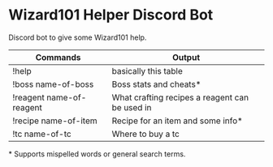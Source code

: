 # Wizard101 Helper Discord Bot
Discord bot to give some Wizard101 help.

Commands | Output
------------ | -------------
!help | basically this table
!boss name-of-boss | Boss stats and cheats*
!reagent name-of-reagent | What crafting recipes a reagent can be used in
!recipe name-of-item | Recipe for an item and some info*
!tc name-of-tc | Where to buy a tc

\* Supports mispelled words or general search terms.

